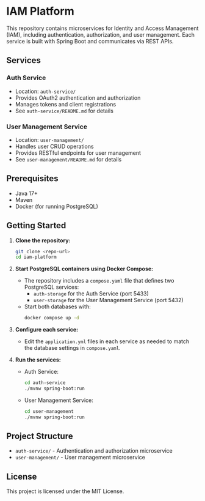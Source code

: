 # IAM Platform

This repository contains microservices for Identity and Access Management (IAM), including authentication, authorization, and user management. Each service is built with Spring Boot and communicates via REST APIs.

## Services

### Auth Service
- Location: `auth-service/`
- Provides OAuth2 authentication and authorization
- Manages tokens and client registrations
- See `auth-service/README.md` for details

### User Management Service
- Location: `user-management/`
- Handles user CRUD operations
- Provides RESTful endpoints for user management
- See `user-management/README.md` for details

## Prerequisites
- Java 17+
- Maven
- Docker (for running PostgreSQL)

## Getting Started

1. **Clone the repository:**
   ```sh
   git clone <repo-url>
   cd iam-platform
   ```
2. **Start PostgreSQL containers using Docker Compose:**
   - The repository includes a `compose.yaml` file that defines two PostgreSQL services:
     - `auth-storage` for the Auth Service (port 5433)
     - `user-storage` for the User Management Service (port 5432)
   - Start both databases with:
     ```sh
     docker compose up -d
     ```
3. **Configure each service:**
   - Edit the `application.yml` files in each service as needed to match the database settings in `compose.yaml`.

4. **Run the services:**
   - Auth Service:
     ```sh
     cd auth-service
     ./mvnw spring-boot:run
     ```
   - User Management Service:
     ```sh
     cd user-management
     ./mvnw spring-boot:run
     ```

## Project Structure
- `auth-service/` - Authentication and authorization microservice
- `user-management/` - User management microservice

## License
This project is licensed under the MIT License.
